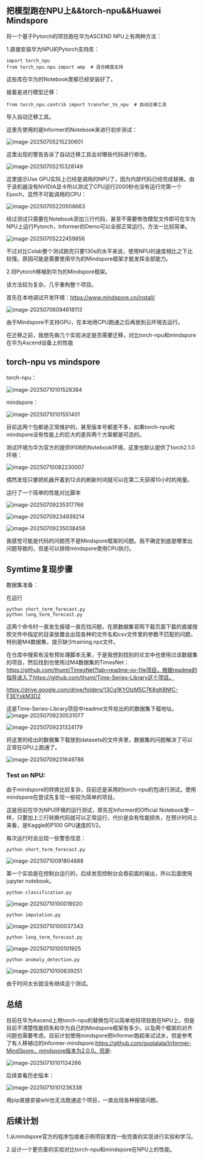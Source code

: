 ## 把模型跑在NPU上&&torch-npu&&Huawei Mindspore

将一个基于Pytorch的项目跑在华为ASCEND NPU上有两种方法：

1.直接安装华为NPU的Pytorch支持库：

```
import torch_npu
from torch_npu.npu import amp  # 混合精度支持
```

这些库在华为的Notebook里都已经安装好了。

接着是进行模型迁移：

```
from torch_npu.contrib import transfer_to_npu  # 自动迁移工具
```

导入自动迁移工具。

这里先使用的是Informer的Notebook来进行初步测试：

![image-20250705215230601](image-20250705215230601.png)

这里出现的警告告诉了自动迁移工具会对哪些代码进行修改。

![image-20250705215328149](image-20250705215328149.png)

这里提示Use GPU实际上已经是调用的NPU了，因为内部代码已经完成替换。由于该机器没有NVIDIA显卡所以测试了CPU运行2000秒也没有运行完第一个Epoch，显然不可能调用的CPU：

![image-20250705220508663](image-20250705220508663.png)



经过测试只需要在Notebook添加三行代码，甚至不需要修改模型文件即可在华为NPU上运行Pytorch，Informer的Demo可以全部正常运行。方法一比较简单。

![image-20250705222459656](image-20250705222459656.png)

不过对比Colab整个测试跑完只要130s的水平来说，使用NPU的速度相比之下比较慢。原因可能是需要使用华为的Mindspore框架才能发挥全部能力。

2.将Pytorch移植到华为的Mindspore框架。

该方法较为复杂，几乎重构整个项目。

首先在本地调试开发环境：https://www.mindspore.cn/install/

![image-20250706094618113](image-20250706094618113.png)

由于Mindspore不支持GPU，在本地用CPU跑通之后再放到云环境去运行。

在迁移之前，我想先做几个实验决定是否需要迁移，对比torch-npu和mindspore在华为Ascend设备上的性能

## torch-npu vs mindspore

torch-npu：

![image-20250710101528384](image-20250710101528384.png)

mindspore：

![image-20250710101551401](image-20250710101551401.png)

目前这两个包都是正常维护的，甚至版本号都差不多，如果torch-npu和mindspore没有性能上的巨大的差异两个方案都是可选的。

测试环境为华为官方的提供910B的Notebook环境，这里也默认提供了torch2.1.0环境：

![image-20250710082230007](image-20250710082230007.png)

偶然发现只要把机器开着到12点的刷新时间就可以在第二天获得10小时的用量。

运行了一个简单的性能对比脚本

![image-20250709235317766](image-20250709235317766.png)

![image-20250709234939214](image-20250709234939214.png)

![image-20250709235038458](image-20250709235038458.png)

我感觉可能是代码的问题而不是Mindspore框架的问题。我不确定到底是哪里出问题导致的，但是可以排除mindspore使用CPU执行。

## Symtime复现步骤

数据集准备：

在运行

```
python short_term_forecast.py
python long_term_forecast.py
```

这两个命令时一直发生报错一直在找问题，在原数据集官网下载页面下载的直接按照文件中指定的目录放置会出现各种的文件名和csv文件里的参数不匹配的问题，特别是M4数据集，提示缺少training.npz文件。

在仓库中搜索有没有预处理脚本无果，于是我想到找别的论文中也使用过该数据集的项目，然后找到也使用过M4数据集的TimesNet：https://github.com/thuml/TimesNet?tab=readme-ov-file项目，根据readme的指导进入了https://github.com/thuml/Time-Series-Library这个项目。

https://drive.google.com/drive/folders/13Cg1KYOlzM5C7K8gK8NfC-F3EYxkM3D2

这是Time-Series-Library项目中readme文件给出的的数据集下载地址。![image-20250709230531077](image-20250709230531077.png)

![image-20250709231324179](image-20250709231324179.png)

将这里的给出的数据集下载放到datasets的文件夹里，数据集的问题解决了可以正常在GPU上跑通了。

![image-20250709231649786](image-20250709231649786.png)

### Test on NPU:

由于mindspore的转换比较复杂，目前还是采用的torch-npu的包进行测试，使用mindspore在尝试先复现一些较为简单的项目。

这是目前在华为NPU环境的运行测试，原先在Informer的Official Notebook里一样，只要加上三行转换代码就可以正常运行，代价是会有性能损失，在预计时间上来看，是Kaggle的P100 GPU速度的$1/2$。

每次运行时会出现一些警告信息：



```
python short_term_forecast.py
```



![image-20250710091804888](image-20250710091804888.png)

第一个实验是在控制台运行的，后续发现控制台会吞前面的输出，所以后面使用jupyter notebook。

```
python classification.py
```

![image-20250710100019020](image-20250710100019020.png)

```
python imputation.py
```

![image-20250710100037343](image-20250710100037343.png)

```
python long_term_forecast.py
```

![image-20250710100101925](image-20250710100101925.png)

```
python anomaly_detection.py
```

![image-20250710100639251](image-20250710100639251.png)

由于时间太长就没有继续这个测试。

## 总结

目前在华为Ascend上用torch-npu的替换包可以简单地将项目跑在NPU上。但是目前不清楚性能损失和华为自己的Mindspore框架有多少。以及两个框架的对齐问题也需要考虑。目前计划使用mindspore把Informer跑起来试试水，但是参考了有人移植过的Informer-mindspore:https://github.com/guolalala/Informer-MindSpore，mindspore版本为2.0.0，但是:

![image-20250710101134266](image-20250710101134266.png)

后续查看历史版本：

![image-20250710101236338](image-20250710101236338.png)

用pip直接安装whl也无法跑通这个项目，一直出现各种报错问题。

## 后续计划

1.从mindspore官方的程序包或者示例项目里找一些完善的实现进行实验和学习。

2.设计一个更完善的实验对比torch-npu和mindspore在NPU上的性能。